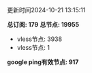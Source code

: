 更新时间2024-10-21 13:15:11

**总订阅: 179**
**总节点: 19955**
- vless节点: 3938
- vless节点: 1

**google ping有效节点: 917**
